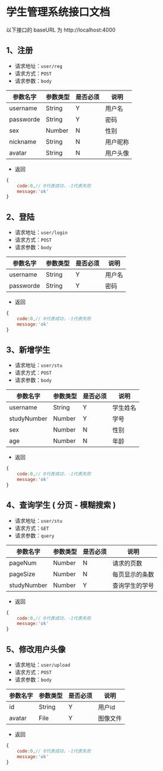 # 学生管理系统接口文档

以下接口的 baseURL 为 http://localhost:4000

## 1、注册

- 请求地址：`user/reg`
- 请求方式：`POST`
- 请求参数：`body`

| 参数名字 | 参数类型 | 是否必须 | 说明 |
| --- | --- | --- | --- |
| username | String | Y | 用户名 |
| passworde | String | Y | 密码 |
| sex | Number | N | 性别 |
| nickname | String | N | 用户昵称 |
| avatar | String | N | 用户头像 |

- 返回
``` js
{
    code:0,// 0代表成功，-1代表失败
    message:'ok'
}
```

## 2、登陆

- 请求地址：`user/login`
- 请求方式：`POST`
- 请求参数：`body`

| 参数名字 | 参数类型 | 是否必须 | 说明 |
| --- | --- | --- | --- |
| username | String | Y | 用户名 |
| passworde | String | Y | 密码 |

- 返回
``` js
{
    code:0,// 0代表成功，-1代表失败
    message:'ok'
}
```


## 3、新增学生

- 请求地址：`user/stu`
- 请求方式：`POST`
- 请求参数：`body`

| 参数名字 | 参数类型 | 是否必须 | 说明 |
| --- | --- | --- | --- |
| username | String | Y | 学生姓名 |
| studyNumber | Number | Y | 学号 |
| sex | Number | N | 性别 |
| age | Number | N | 年龄 |


- 返回
``` js
{
    code:0,// 0代表成功，-1代表失败
    message:'ok'
}
```

## 4、查询学生 ( 分页 - 模糊搜索 )

- 请求地址：`user/stu`
- 请求方式：`GET`
- 请求参数：`query`

| 参数名字 | 参数类型 | 是否必须 | 说明 |
| --- | --- | --- | --- |
| pageNum | Number | N | 请求的页数 |
| pageSize | Number | N | 每页显示的条数 |
| studyNumber | Number | Y | 查询学生的学号 |


- 返回
``` js
{
    code:0,// 0代表成功，-1代表失败
    message:'ok'
}
```


## 5、修改用户头像

- 请求地址：`user/upload`
- 请求方式：`POST`
- 请求参数：`body`

| 参数名字 | 参数类型 | 是否必须 | 说明 |
| --- | --- | --- | --- |
| id | String | Y | 用户id |
| avatar | File | Y | 图像文件 |


- 返回
``` js
{
    code:0,// 0代表成功，-1代表失败
    message:'ok'
}
```